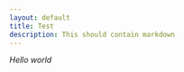 ```yaml
---
layout: default
title: Test
description: This should contain markdown
---         
```


_Hello world_